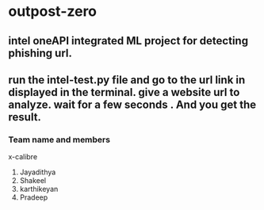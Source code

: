 # outpost-zero
intel oneAPI integrated ML project for detecting phishing url.
---
run the intel-test.py file and go to the url link in displayed in the terminal.
give a website url to analyze.
wait for a few seconds .
And you get the result.
---

### Team name and members
x-calibre
1. Jayadithya
2. Shakeel
3. karthikeyan
4. Pradeep
